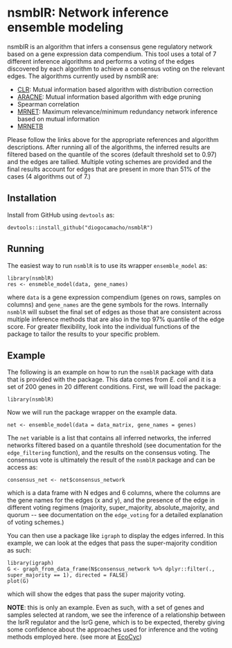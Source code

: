 # nsmblR: Network inference ensemble modeling

nsmblR is an algorithm that infers a consensus gene regulatory network based on a gene expression data compendium. This tool uses a total of 7 different inference algorithms and performs a voting of the edges discovered by each algorithm to achieve a consensus voting on the relevant edges. The algorithms currently used by nsmblR are:

  - [CLR](https://journals.plos.org/plosbiology/article?id=10.1371/journal.pbio.0050008): Mutual information based algorithm with distribution correction
  - [ARACNE](https://bmcbioinformatics.biomedcentral.com/articles/10.1186/1471-2105-7-S1-S7): Mutual information based algorithm with edge pruning
  - Spearman correlation
  - [MRNET](https://www.ncbi.nlm.nih.gov/pmc/articles/PMC3171353/): Maximum relevance/minimum redundancy network inference based on mutual information
  - [MRNETB](https://www.ncbi.nlm.nih.gov/pmc/articles/PMC3171353/)

Please follow the links above for the appropriate references and algorithm descriptions. After running all of the algorithms, the inferred results are filtered based on the quantile of the scores (default threshold set to 0.97) and the edges are tallied. Multiple voting schemes are provided and the final results account for edges that are present in more than 51% of the cases (4 algorithms out of 7.)

## Installation

Install from GitHub using `devtools` as:

```
devtools::install_github("diogocamacho/nsmblR")
```

## Running
The easiest way to run `nsmblR` is to use its wrapper `ensemble_model` as:

```
library(nsmblR)
res <- ensmeble_model(data, gene_names)
```

where `data` is a gene expression compendium (genes on rows, samples on columns) and `gene_names` are the gene symbols for the rows. Internally `nsmblR` will subset the final set of edges as those that are consistent across multiple inference methods that are also in the top 97% quantile of the edge score. For greater flexibility, look into the individual functions of the package to tailor the results to your specific problem.

## Example

The following is an example on how to run the `nsmblR` package with data that is provided with the package. This data comes from _E. coli_ and it is a set of 200 genes in 20 different conditions. First, we will load the package:

```
library(nsmblR)
```

Now we will run the package wrapper on the example data.

```
net <- ensemble_model(data = data_matrix, gene_names = genes)
```

The `net` variable is a list that contains all inferred networks, the inferred networks filtered based on a quantile threshold (see documentation for the `edge_filtering` function), and the results on the consensus voting. The consensus vote is ultimately the result of the `nsmblR` package and can be access as:

```
consensus_net <- net$consensus_network
```

which is a data frame with N edges and 6 columns, where the columns are the gene names for the edges (x and y), and the presence of the edge in different voting regimens (majority, super_majority, absolute_majority, and quorum -- see documentation on the `edge_voting` for a detailed explanation of voting schemes.) 

You can then use a package like `igraph` to display the edges inferred. In this example, we can look at the edges that pass the super-majority condition as such:

```
library(igraph)
G <- graph_from_data_frame(N$consensus_network %>% dplyr::filter(., super_majority == 1), directed = FALSE)
plot(G)
```

which will show the edges that pass the super majority voting.

**NOTE**: this is only an example. Even as such, with a set of genes and samples selected at random, we see the inference of a relationship between the lsrR regulator and the lsrG gene, which is to be expected, thereby giving some confidence about the approaches used for inference and the voting methods employed here. (see more at [EcoCyc](https://ecocyc.org/gene?orgid=ECOLI&id=G6805))
